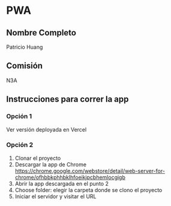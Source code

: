 # PWA
## Nombre Completo
Patricio Huang

## Comisión
N3A

## Instrucciones para correr la app
### Opción 1
Ver versión deployada en Vercel
### Opción 2
1. Clonar el proyecto
2. Descargar la app de Chrome https://chrome.google.com/webstore/detail/web-server-for-chrome/ofhbbkphhbklhfoeikjpcbhemlocgigb
3. Abrir la app descargada en el punto 2
4. Choose folder: elegir la carpeta donde se clono el proyecto 
5. Iniciar el servidor y visitar el URL
